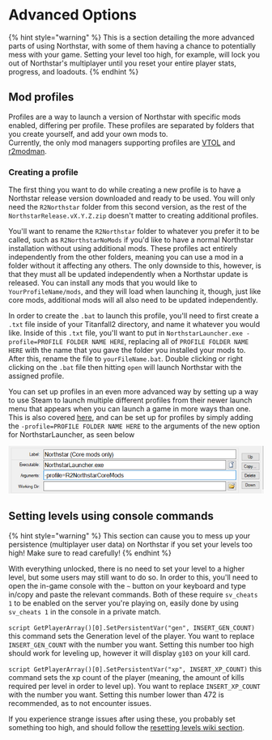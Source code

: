 # Advanced Options

{% hint style="warning" %}
This is a section detailing the more advanced parts of using Northstar, with some of them having a chance to potentially mess with your game. Setting your level too high, for example, will lock you out of Northstar's multiplayer until you reset your entire player stats, progress, and loadouts.
{% endhint %}

## Mod profiles <a href="#profiles" id="profiles"></a>

Profiles are a way to launch a version of Northstar with specific mods enabled, differing per profile. These profiles are separated by folders that you create yourself, and add your own mods to.\
Currently, the only mod managers supporting profiles are [VTOL](https://github.com/BigSpice/VTOL) and [r2modman](https://thunderstore.io/package/ebkr/r2modman/).

### Creating a profile

The first thing you want to do while creating a new profile is to have a Northstar release version downloaded and ready to be used. You will only need the `R2Northstar` folder from this second version, as the rest of the `NorthstarRelease.vX.Y.Z.zip` doesn't matter to creating additional profiles.

You'll want to rename the `R2Northstar` folder to whatever you prefer it to be called, such as `R2NorthstarNoMods` if you'd like to have a normal Northstar installation without using additional mods. These profiles act entirely independently from the other folders, meaning you can use a mod in a folder without it affecting any others. The only downside to this, however, is that they must all be updated independently when a Northstar update is released. You can install any mods that you would like to `YourProfileName/mods`, and they will load when launching it, though, just like core mods, additional mods will all also need to be updated independently. 

In order to create the `.bat` to launch this profile, you'll need to first create a `.txt` file inside of your Titanfall2 directory, and name it whatever you would like. Inside of this `.txt` file, you'll want to put in `NorthstarLauncher.exe -profile=PROFILE FOLDER NAME HERE`, replacing all of `PROFILE FOLDER NAME HERE` with the name that you gave the folder you installed your mods to. After this, rename the file to `yourFileName.bat`. Double clicking or right clicking on the `.bat` file then hitting `open` will launch Northstar with the assigned profile.

You can set up profiles in an even more advanced way by setting up a way to use Steam to launch multiple different profiles from their newer launch menu that appears when you can launch a game in more ways than one. This is also covered [here](../installing-northstar/basic-setup.md#adding-alternate-launch-option-for-steam), and can be set up for profiles by simply adding the `-profile=PROFILE FOLDER NAME HERE` to the arguments of the new option for NorthstarLauncher, as seen below

![SteamEdit using Northstar profiles](../images/steamedit-profiles.png)

## Setting levels using console commands <a href="#set-level" id="set-level"></a>

{% hint style="warning" %}
This section can cause you to mess up your persistence (multiplayer user data) on Northstar if you set your levels too high! Make sure to read carefully!
{% endhint %}

With everything unlocked, there is no need to set your level to a higher level, but some users may still want to do so. In order to this, you'll need to open the in-game console with the `~` button on your keyboard and type in/copy and paste the relevant commands. Both of these require `sv_cheats 1` to be enabled on the server you're playing on, easily done by using `sv_cheats 1` in the console in a private match. 

`script GetPlayerArray()[0].SetPersistentVar("gen", INSERT_GEN_COUNT)` this command sets the Generation level of the player. You want to replace `INSERT_GEN_COUNT` with the number you want. Setting this number too high should work for leveling up, however it will display `g103` on your kill card.

`script GetPlayerArray()[0].SetPersistentVar("xp", INSERT_XP_COUNT)` this command sets the xp count of the player (meaning, the amount of kills required per level in order to level up). You want to replace `INSERT_XP_COUNT` with the number you want. Setting this number lower than 472 is recommended, as to not encounter issues.

If you experience strange issues after using these, you probably set something too high, and should follow the [resetting levels wiki section](../installing-northstar/troubleshooting.md#i-used-a-command-to-set-my-playergun-xp-level-and-i-set-it-too-high-so-now-my-game-crashes-when-trying-to-join-multiplayer).
